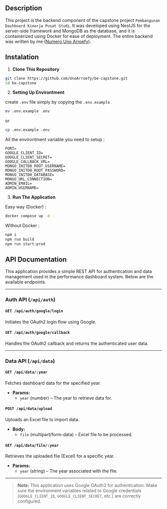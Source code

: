 ## Description

This project is the backend component of the capstone project `Pembangunan Dashboard Kinerja Pusat Studi`. It was developed using NestJS for the server-side framework and MongoDB as the database, and it is containerized using Docker for ease of deployment. The entire backend was written by me ([Numero Uno Arroefy](https://github.com/UnoArroefy)).

## Instalation

1. **Clone This Repository**

```bash
git clone https://github.com/UnoArroefy/be-capstone.git
cd be-capstone
```

2. **Setting Up Environtment**

create `.env` file simply by copying the `.env.example`
```bash
mv .env.example .env
```

or 

```bash
cp .env.example .env
```

All the environtment variable you need to setup : 

```
PORT=
GOOGLE_CLIENT_ID=
GOOGLE_CLIENT_SECRET=
GOOGLE_CALLBACK_URL=
MONGO_INITDB_ROOT_USERNAME=
MONGO_INITDB_ROOT_PASSWORD=
MONGO_INITDB_DATABASE=
MONGO_URL_CONNECTION=
ADMIN_EMAIL=
ADMIN_USERNAME=
```

3. **Run The Application**

Easy way (Docker) :
```bash
docker compose up -d
```

Without Docker :
```bash
npm i
npm run build
npm run start:prod
```

## API Documentation

This application provides a simple REST API for authentication and data management used in the performance dashboard system. Below are the available endpoints.

---

### Auth API (`/api/auth`)

#### `GET /api/auth/google/login`
Initiates the OAuth2 login flow using Google.

#### `GET /api/auth/google/callback`
Handles the OAuth2 callback and returns the authenticated user data.

---

### Data API (`/api/data`)

#### `GET /api/data/:year`
Fetches dashboard data for the specified year.

- **Params:**
  - `year` (number) – The year to retrieve data for.

#### `POST /api/data/upload`
Uploads an Excel file to import data.

- **Body:**
  - `file` (multipart/form-data) – Excel file to be processed.

#### `GET /api/data/file/:year`
Retrieves the uploaded file (Excel) for a specific year.

- **Params:**
  - `year` (string) – The year associated with the file.

---

> **Note:** This application uses Google OAuth2 for authentication. Make sure the environment variables related to Google credentials (`GOOGLE_CLIENT_ID`, `GOOGLE_CLIENT_SECRET`, etc.) are correctly configured.
